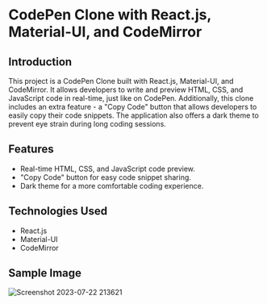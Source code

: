 # CodePen Clone with React.js, Material-UI, and CodeMirror

## Introduction

This project is a CodePen Clone built with React.js, Material-UI, and CodeMirror. It allows developers to write and preview HTML, CSS, and JavaScript code in real-time, just like on CodePen. Additionally, this clone includes an extra feature - a "Copy Code" button that allows developers to easily copy their code snippets. The application also offers a dark theme to prevent eye strain during long coding sessions.

## Features

-   Real-time HTML, CSS, and JavaScript code preview.
-   "Copy Code" button for easy code snippet sharing.
-   Dark theme for a more comfortable coding experience.

## Technologies Used

-   React.js
-   Material-UI
-   CodeMirror

## Sample Image
![Screenshot 2023-07-22 213621](https://github.com/ajay-nishad25/React-Codepen-Clone/assets/92628257/534cb387-6b19-487f-8385-e113885b0dc8)
